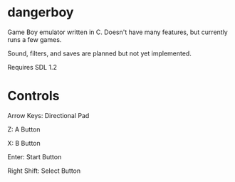 # dangerboy
Game Boy emulator written in C. Doesn't have many features, but currently runs a few games.

Sound, filters, and saves are planned but not yet implemented.

Requires SDL 1.2

# Controls
Arrow Keys: Directional Pad

Z: A Button

X: B Button

Enter: Start Button

Right Shift: Select Button
